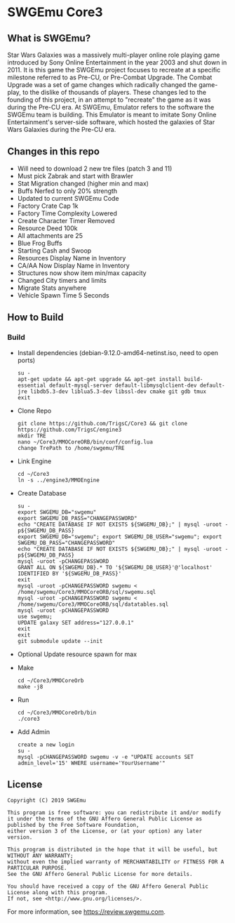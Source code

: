 # SWGEmu Core3

## What is SWGEmu?

Star Wars Galaxies was a massively multi-player online role playing game introduced by Sony Online Entertainment in the year 2003 and shut down in 2011.
It is this game the SWGEmu project focuses to recreate at a specific milestone referred to as Pre-CU, or Pre-Combat Upgrade. The Combat Upgrade was a set of game changes which radically changed the game-play, to the dislike of thousands of players. These changes led to the founding of this project, in an attempt to "recreate" the game as it was during the Pre-CU era.
At SWGEmu, Emulator refers to the software the SWGEmu team is building. This Emulator is meant to imitate Sony Online Entertainment's server-side software, which hosted the galaxies of Star Wars Galaxies during the Pre-CU era.

## Changes in this repo
 * Will need to download 2 new tre files (patch 3 and 11)
  * Must pick Zabrak and start with Brawler
  * Stat Migration changed (higher min and max)
  * Buffs Nerfed to only 20% strength
 * Updated to current SWGEmu Code
 * Factory Crate Cap 1k
 * Factory Time Complexity Lowered
 * Create Character Timer Removed
 * Resource Deed 100k
 * All attachments are 25
 * Blue Frog Buffs
 * Starting Cash and Swoop
 * Resources Display Name in Inventory
 * CA/AA Now Display Name in Inventory
 * Structures now show item min/max capacity
 * Changed City timers and limits
 * Migrate Stats anywhere
 * Vehicle Spawn Time 5 Seconds

## How to Build

### Build

  * Install dependencies (debian-9.12.0-amd64-netinst.iso, need to open ports)

        su -
        apt-get update && apt-get upgrade && apt-get install build-essential default-mysql-server default-libmysqlclient-dev default-jre libdb5.3-dev liblua5.3-dev libssl-dev cmake git gdb tmux
        exit

  * Clone Repo

        git clone https://github.com/TrigsC/Core3 && git clone https://github.com/TrigsC/engine3
        mkdir TRE
        nano ~/Core3/MMOCoreORB/bin/conf/config.lua
        change TrePath to /home/swgemu/TRE
        
  * Link Engine

        cd ~/Core3
        ln -s ../engine3/MMOEngine
        
  * Create Database

        su -
        export SWGEMU_DB="swgemu"
        export SWGEMU_DB_PASS="CHANGEPASSWORD"
        echo "CREATE DATABASE IF NOT EXISTS ${SWGEMU_DB};" | mysql -uroot -p${SWGEMU_DB_PASS}
        export SWGEMU_DB="swgemu"; export SWGEMU_DB_USER="swgemu"; export SWGEMU_DB_PASS="CHANGEPASSWORD"
        echo "CREATE DATABASE IF NOT EXISTS ${SWGEMU_DB};" | mysql -uroot -p${SWGEMU_DB_PASS}
        mysql -uroot -pCHANGEPASSWORD
        GRANT ALL ON ${SWGEMU_DB}.* TO '${SWGEMU_DB_USER}'@'localhost' IDENTIFIED BY '${SWGEMU_DB_PASS}'
        exit
        mysql -uroot -pCHANGEPASSWORD swgemu < /home/swgemu/Core3/MMOCoreORB/sql/swgemu.sql
        mysql -uroot -pCHANGEPASSWORD swgemu < /home/swgemu/Core3/MMOCoreORB/sql/datatables.sql
        mysql -uroot -pCHANGEPASSWORD
        use swgemu;
        UPDATE galaxy SET address="127.0.0.1"
        exit
        exit
        git submodule update --init
        
  * Optional Update resource spawn for max
  * Make

        cd ~/Core3/MMOCoreOrb
        make -j8
  * Run

        cd ~/Core3/MMOCoreOrb/bin
        ./core3
  * Add Admin

        create a new login
        su -
        mysql -pCHANGEPASSWORD swgemu -v -e "UPDATE accounts SET admin_level='15' WHERE username='YourUsername'"
        

## License

    Copyright (C) 2019 SWGEmu

    This program is free software: you can redistribute it and/or modify
    it under the terms of the GNU Affero General Public License as published by the Free Software Foundation,
    either version 3 of the License, or (at your option) any later version.

    This program is distributed in the hope that it will be useful, but WITHOUT ANY WARRANTY;
    without even the implied warranty of MERCHANTABILITY or FITNESS FOR A PARTICULAR PURPOSE.
    See the GNU Affero General Public License for more details.

    You should have received a copy of the GNU Affero General Public License along with this program.
    If not, see <http://www.gnu.org/licenses/>.

For more information, see https://review.swgemu.com.

